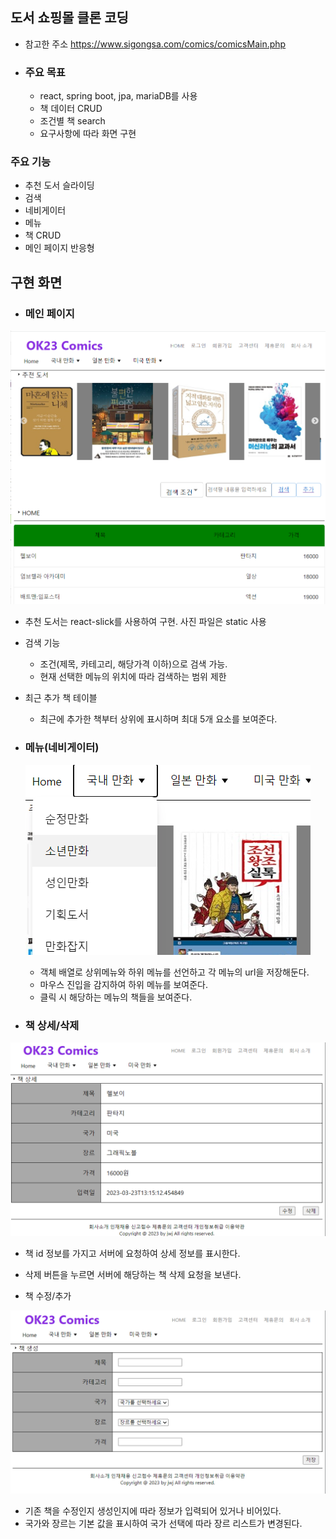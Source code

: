 ## 도서 쇼핑몰 클론 코딩
- 참고한 주소 https://www.sigongsa.com/comics/comicsMain.php
- ### 주요 목표
  - react, spring boot, jpa, mariaDB를 사용
  - 책 데이터 CRUD
  - 조건별 책 search
  - 요구사항에 따라 화면 구현

### 주요 기능
- 추천 도서 슬라이딩
- 검색
- 네비게이터
- 메뉴
- 책 CRUD
- 메인 페이지 반응형

## 구현 화면
- ### 메인 페이지

![img.png](img.png)
- 추천 도서는 react-slick를 사용하여 구현. 사진 파일은 static 사용
- 검색 기능
  - 조건(제목, 카테고리, 해당가격 이하)으로 검색 가능.
  - 현재 선택한 메뉴의 위치에 따라 검색하는 범위 제한
- 최근 추가 책 테이블
  - 최근에 추가한 책부터 상위에 표시하며 최대 5개 요소를 보여준다.


- ### 메뉴(네비게이터)

  ![img_1.png](img_1.png)
  - 객체 배열로 상위메뉴와 하위 메뉴를 선언하고 각 메뉴의 url을 저장해둔다.
  - 마우스 진입을 감지하여 하위 메뉴를 보여준다.
  - 클릭 시 해당하는 메뉴의 책들을 보여준다.



- ### 책 상세/삭제

![img_2.png](img_2.png)
- 책 id 정보를 가지고 서버에 요청하여 상세 정보를 표시한다.
- 삭제 버튼을 누르면 서버에 해당하는 책 삭제 요청을 보낸다.

- 책 수정/추가

![img_3.png](img_3.png)
- 기존 책을 수정인지 생성인지에 따라 정보가 입력되어 있거나 비어있다.
- 국가와 장르는 기본 값을 표시하여 국가 선택에 따라 장르 리스트가 변경된다.
 